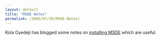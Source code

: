 ```yaml
---
layout: default
title: "MSDE Notes"
permalink: /2005/07/20/MSDE-Notes/
---
```


Kola Oyedeji has blogged some notes on <a href="http://coolskool.blog-city.com/using_msde_with_cfmx.htm" target="_blank">installing MSDE</a> which are useful.<br/>